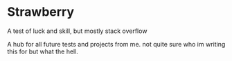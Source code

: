# Strawberry
A test of luck and skill, but mostly stack overflow

A hub for all future tests and projects from me. 
not quite sure who im writing this for but what the hell.
